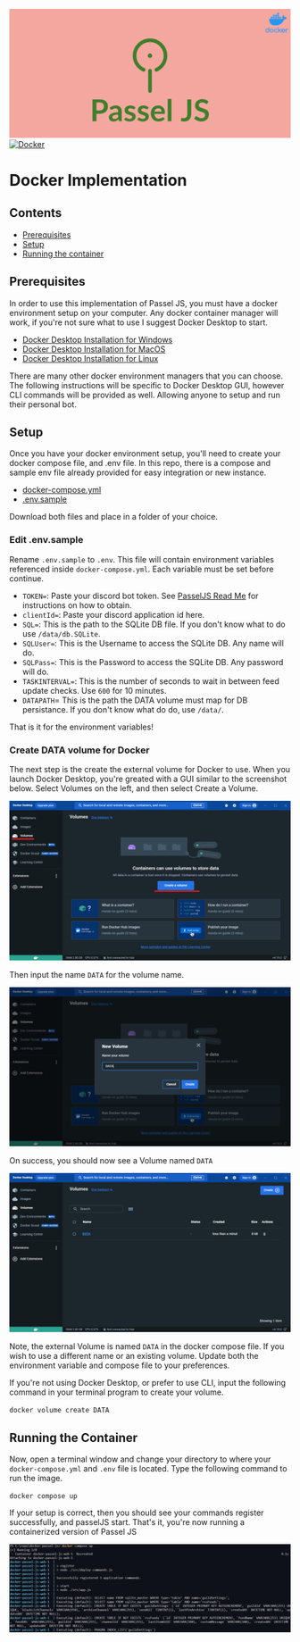 ![Docker Passel JS](images/passel-js.jpg)
[![Docker](https://github.com/somedumbfox/docker-passel-js/actions/workflows/docker-publish.yml/badge.svg?branch=main)](https://github.com/somedumbfox/docker-passel-js/actions/workflows/docker-publish.yml)

# Docker Implementation

## Contents

- [Prerequisites](#prerequisites)
- [Setup](#setup)
- [Running the container](#running-the-container)

## Prerequisites

In order to use this implementation of Passel JS, you must have a docker environment setup on your computer. Any docker container manager will work, if you're not sure what to use I suggest Docker Desktop to start.

- [Docker Desktop Installation for Windows](https://docs.docker.com/desktop/install/windows-install/)
- [Docker Desktop Installation for MacOS](https://docs.docker.com/desktop/install/mac-install/)
- [Docker Desktop Installation for Linux](https://docs.docker.com/desktop/install/linux-install/)

There are many other docker environment managers that you can choose. The following instructions will be specific to Docker Desktop GUI, however CLI commands will be provided as well. Allowing anyone to setup and run their personal bot.

## Setup

Once you have your docker environment setup, you'll need to create your docker compose file, and .env file. In this repo, there is a compose and sample env file already provided for easy integration or new instance.

- [docker-compose.yml](docker-compose.yml)
- [.env.sample](.env.sample)

Download both files and place in a folder of your choice.

### Edit .env.sample

Rename `.env.sample` to `.env`. This file will contain environment variables referenced inside `docker-compose.yml`. Each variable must be set before continue.

- `TOKEN=`: Paste your discord bot token. See [PasselJS Read Me](https://github.com/somedumbfox/passel-js#create-your-discord-bot) for instructions on how to obtain.
- `clientId=`: Paste your discord application id here.
- `SQL=`: This is the path to the SQLite DB file. If you don't know what to do use `/data/db.SQLite`.
- `SQLUser=`: This is the Username to access the SQLite DB. Any name will do.
- `SQLPass=`: This is the Password to access the SQLite DB. Any password will do.
- `TASKINTERVAL=`: This is the number of seconds to wait in between feed update checks. Use `600` for 10 minutes.
- `DATAPATH`= This is the path the DATA volume must map for DB persistance. If you don't know what do do, use `/data/`.

That is it for the environment variables!

### Create DATA volume for Docker

The next step is the create the external volume for Docker to use. When you launch Docker Desktop, you're greated with a GUI similar to the screenshot below. Select Volumes on the left, and then select Create a Volume.

![Docker Create Volume](images/DockerCreateVolume.png)

Then input the name `DATA` for the volume name.

![Docker Name Volume](images/DockerDATAName.png)

On success, you should now see a Volume named `DATA`

![Docker Created Volume](images/DockerDATACreated.png)

Note, the external Volume is named `DATA` in the docker compose file. If you wish to use a different name or an existing volume. Update both the environment variable and compose file to your preferences.

If you're not using Docker Desktop, or prefer to use CLI, input the following command in your terminal program to create your volume.

`docker volume create DATA`

## Running the Container

Now, open a terminal window and change your directory to where your `docker-compose.yml` and `.env` file is located. Type the following command to run the image.

`docker compose up`

If your setup is correct, then you should see your commands register successfully, and passelJS start. That's it, you're now running a containerized version of Passel JS

![Passel JS Running](images/DockerSuccess.png)

